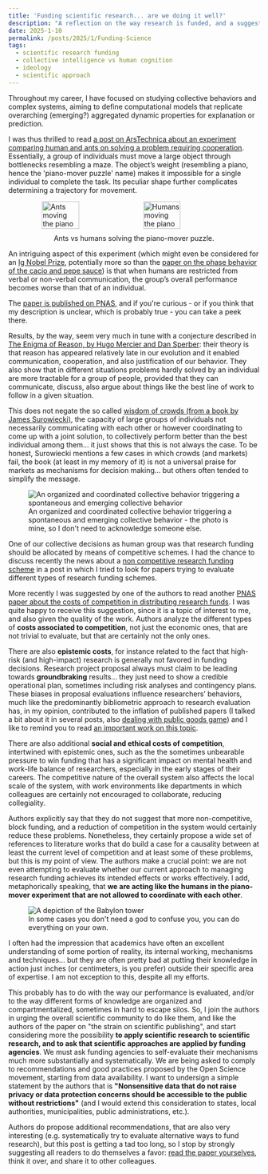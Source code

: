 ```yaml
---
title: 'Funding scientific research... are we doing it well?'
description: "A reflection on the way research is funded, and a suggestion on the fact that we should pay more attention to this point"
date: 2025-1-10
permalink: /posts/2025/1/Funding-Science
tags:
  - scientific research funding
  - collective intelligence vs human cognition
  - ideology
  - scientific approach
---
```


Throughout my career, I have focused on studying collective behaviors and complex systems, aiming to define computational models that replicate overarching (emerging?) aggregated dynamic properties for explanation or prediction.

I was thus thrilled to read [a post on ArsTechnica about an experiment comparing human and ants on solving a problem requiring cooperation](https://arstechnica.com/science/2025/01/ants-vs-humans-solving-the-piano-mover-puzzle/). Essentially, a group of individuals must move a large object through bottlenecks resembling a maze. The object’s weight (resembling a piano, hence the 'piano-mover puzzle' name) makes it impossible for a single individual to complete the task. Its peculiar shape further complicates determining a trajectory for movement.

<figure style="display: flex; flex-direction: column; align-items: center;">
    <div style="display: flex; justify-content: space-between; align-items: center;">
        <img src="https://cdn.arstechnica.net/wp-content/uploads/2024/12/maze2.jpg" alt="Ants moving the piano" style="width: 45%; margin-right: 5px;">
        <img src="https://cdn.arstechnica.net/wp-content/uploads/2024/12/maze3-640x429.jpg" alt="Humans moving the piano" style="width: 45%; margin-left: 5px;">
    </div>
    <figcaption style="margin-top: 10px; text-align: center;">Ants vs humans solving the piano-mover puzzle.</figcaption>
</figure>

An intriguing aspect of this experiment (which might even be considered for an [Ig Nobel Prize](https://improbable.com/ig/about-the-ig-nobel-prizes/), potentially more so than the [paper on the phase behavior of the cacio and pepe sauce](https://arxiv.org/abs/2501.00536)) is that when humans are restricted from verbal or non-verbal communication, the group’s overall performance becomes worse than that of an individual.

The [paper is published on PNAS](https://www.pnas.org/doi/10.1073/pnas.2414274121), and if you're curious - or if you think that my description is unclear, which is probably true - you can take a peek there.

Results, by the way, seem very much in tune with a conjecture described in [The Enigma of Reason, by Hugo Mercier and Dan Sperber](https://www.hup.harvard.edu/books/9780674237827): their theory is that reason has appeared relatively late in our evolution and it enabled communication, cooperation, and also justification of our behavior. They also show that in different situations problems hardly solved by an individual are more tractable for a group of people, provided that they can communicate, discuss, also argue about things like the best line of work to follow in a given situation.

This does not negate the so called [wisdom of crowds (from a book by James Surowiecki)](https://www.goodreads.com/book/show/68143.The_Wisdom_of_Crowds), the capacity of large groups of individuals not necessarily communicating with each other or however coordinating to come up with a joint solution, to collectively perform better than the best individual among them... it just shows that this is not always the case. To be honest, Surowiecki mentions a few cases in which crowds (and markets) fail, the book (at least in my memory of it) is not a universal praise for markets as mechanisms for decision making... but others often tended to simplify the message.

<figure>
  <img src="https://cdn.pixabay.com/photo/2023/10/26/20/15/dance-8343432_960_720.jpg" alt="An organized and coordinated collective behavior triggering a spontaneous and emerging collective behavior"/>
  <figcaption>An organized and coordinated collective behavior triggering a spontaneous and emerging collective behavior - the photo is mine, so I don't need to acknowledge someone else.</figcaption>
</figure>

One of our collective decisions as human group was that research funding should be allocated by means of competitive schemes. I had the chance to discuss recently the news about a [non competitive research funding scheme](https://giuseppevizzari.github.io/posts/2023/12/Non-competitive/) in a post in which I tried to look for papers trying to evaluate different types of research funding schemes.

More recently I was suggested by one of the authors to read another [PNAS paper about the costs of competition in distributing research funds](https://www.pnas.org/doi/10.1073/pnas.2407644121). I was quite happy to receive this suggestion, since it is a topic of interest to me, and also given the quality of the work. Authors analyze the different types of **costs associated to competition**, not just the economic ones, that are not trivial to evaluate, but that are certainly not the only ones.

There are also **epistemic costs**, for instance related to the fact that high-risk (and high-impact) research is generally not favored in funding decisions. Research project proposal always must claim to be leading towards **groundbraking** results... they just need to show a credible operational plan, sometimes including risk analyses and contingency plans. These biases in proposal evaluations influence researchers’ behaviors, much like the predominantly bibliometric approach to research evaluation has, in my opinion, contributed to the inflation of published papers (I talked a bit about it in several posts, also [dealing with public goods game](https://giuseppevizzari.github.io/posts/2023/11/Contributing/)) and I like to remind you to read [an important work on this topic](https://direct.mit.edu/qss/article/5/4/823/124269/The-strain-on-scientific-publishing).

There are also additional **social and ethical costs of competition**, intertwined with epistemic ones, such as the the sometimes unbearable pressure to win funding that has a significant impact on mental health and work-life balance of researchers, especially in the early stages of their careers. The competitive nature of the overall system also affects the local scale of the system, with work environments like departments in which colleagues are certainly not encouraged to collaborate, reducing collegiality.

Authors explicitly say that they do not suggest that more non-competitive, block funding, and a reduction of competition in the system would certainly reduce these problems. Nonetheless, they certainly propose a wide set of references to literature works that do build a case for a causality between at least the current level of competition and at least some of these problems, but this is my point of view. The authors make a crucial point: we are not even attempting to evaluate whether our current approach to managing research funding achieves its intended effects or works effectively. I add, metaphorically speaking, that **we are acting like the humans in the piano-mover experiment that are not allowed to coordinate with each other**.

<figure>
  <img src="https://upload.wikimedia.org/wikipedia/commons/2/27/Tower_of_Babel_cropped_square.jpg" alt="A depiction of the Babylon tower"/>
  <figcaption>In some cases you don't need a god to confuse you, you can do everything on your own.</figcaption>
</figure>

I often had the impression that academics have often an excellent understanding of some portion of reality, its internal working, mechanisms and techniques... but they are often pretty bad at putting their knowledge in action just inches (or centimeters, is you prefer) outside their specific area of expertise. I am not exception to this, despite all my efforts.

This probably has to do with the way our performance is evaluated, and/or to the way different forms of knowledge are organized and compartmentalized, sometimes in hard to escape silos. So, I join the authors in urging the overall scientific community to do like them, and like the authors of the paper on "the strain on scientific publishing", and start considering more the possibility **to apply scientific research to scientific research, and to ask that scientific approaches are applied by funding agencies**. We must ask funding agencies to self-evaluate their mechanisms much more substantially and systematically. We are being asked to comply to recommendations and good practices proposed by the Open Science movement, starting from data availability. I want to undersign a simple statement by the authors that is **"Nonsensitive data that do not raise privacy or data protection concerns should be accessible to the public without restrictions"** (and I would extend this consideration to states, local authorities, municipalities, public administrations, etc.).

Authors do propose additional recommendations, that are also very interesting (e.g. systematically try to evaluate alternative ways to fund research), but this post is getting a tad too long, so I stop by strongly suggesting all readers to do themselves a favor: [read the paper yourselves](https://www.pnas.org/doi/10.1073/pnas.2407644121), think it over, and share it to other colleagues.
